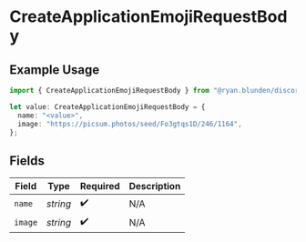 # CreateApplicationEmojiRequestBody

## Example Usage

```typescript
import { CreateApplicationEmojiRequestBody } from "@ryan.blunden/discord-sdk/models/operations";

let value: CreateApplicationEmojiRequestBody = {
  name: "<value>",
  image: "https://picsum.photos/seed/Fo3gtqs1D/246/1164",
};
```

## Fields

| Field              | Type               | Required           | Description        |
| ------------------ | ------------------ | ------------------ | ------------------ |
| `name`             | *string*           | :heavy_check_mark: | N/A                |
| `image`            | *string*           | :heavy_check_mark: | N/A                |